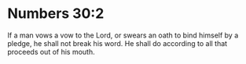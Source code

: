 # Numbers 30:2

If a man vows a vow to the Lord, or swears an oath to bind himself by a pledge, he shall not break his word. He shall do according to all that proceeds out of his mouth.
